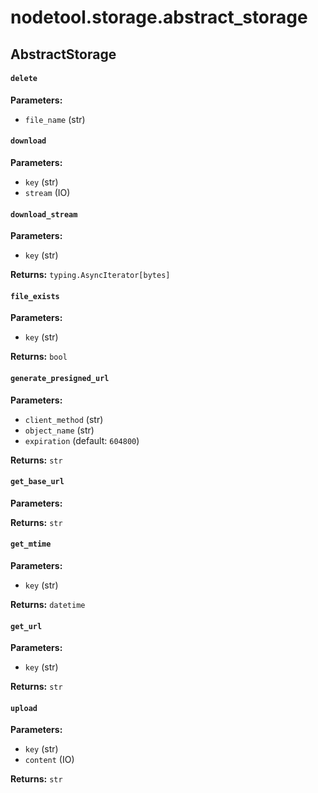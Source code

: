 # nodetool.storage.abstract_storage

## AbstractStorage

#### `delete`

**Parameters:**

- `file_name` (str)

#### `download`

**Parameters:**

- `key` (str)
- `stream` (IO)

#### `download_stream`

**Parameters:**

- `key` (str)

**Returns:** `typing.AsyncIterator[bytes]`

#### `file_exists`

**Parameters:**

- `key` (str)

**Returns:** `bool`

#### `generate_presigned_url`

**Parameters:**

- `client_method` (str)
- `object_name` (str)
- `expiration` (default: `604800`)

**Returns:** `str`

#### `get_base_url`

**Parameters:**


**Returns:** `str`

#### `get_mtime`

**Parameters:**

- `key` (str)

**Returns:** `datetime`

#### `get_url`

**Parameters:**

- `key` (str)

**Returns:** `str`

#### `upload`

**Parameters:**

- `key` (str)
- `content` (IO)

**Returns:** `str`

